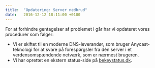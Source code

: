 ```yaml
---
title:  "Opdatering: Server nedbrud"
date:   2016-12-12 18:11:00 +0100
---
```

For at forhindre gentagelser af problemet i går har vi opdateret vores procedurer som følger:

* Vi er skiftet til en moderne DNS-leverandør, som bruger Anycast-teknologi for at svare på forespørgsler fra dén server i et verdensomspændende netværk, som er nærmest brugeren.
* Vi har oprettet en ekstern status-side på [bekeystatus.dk](http://bekeystatus.dk).